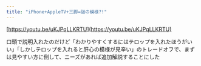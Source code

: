 ```yaml
---
title: "iPhone+AppleTV+三脚=謎の模様?!"
---
```


[https://youtu.be/uKJPqLLKRTU](https://youtu.be/uKJPqLLKRTU)

口頭で説明入れたのだけど「わかりやすくするにはテロップを入れたほうがいい」「しかしテロップを入れると肝心の模様が見辛い」のトレードオフで、まずは見やすい方に倒して、ニーズがあれば追加解説することにした